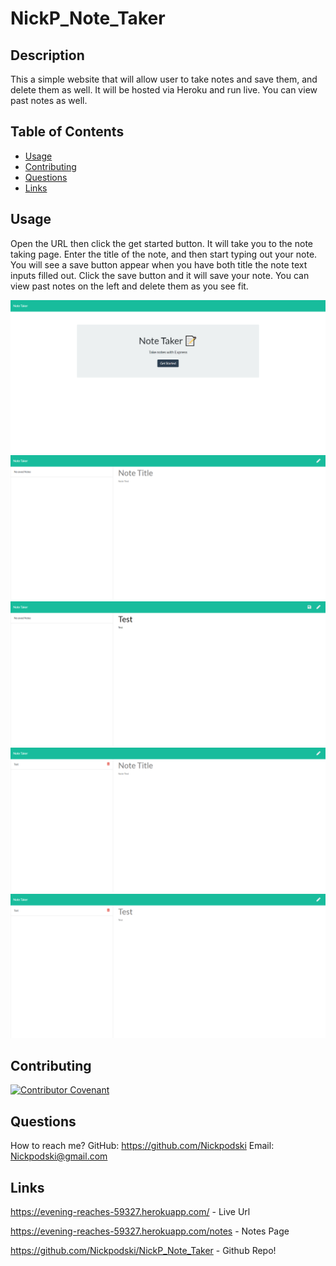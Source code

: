 
# NickP_Note_Taker

## Description 

This a simple website that will allow user to take notes and save them, and delete them as well. It will be hosted via Heroku and run live. You can view past notes as well. 

## Table of Contents

  * [Usage](#usage)
  * [Contributing](#contributing)
  * [Questions](#questions)
  * [Links](#links)

## Usage

  Open the URL then click the get started button. It will take you to the note taking page. Enter the title of the note, and then start typing out your note. You will see a save button appear when you have both title the note text inputs filled out. Click the save button and it will save your note. You can view past notes on the left and delete them as you see fit.

  ![index](public/assets/images/index.png)
  ![Empty](public/assets/images/empty_notes.png)
  ![save_note](public/assets/images/save_note.png)
  ![Saved_note](public/assets/images/Saved_Note.png)
  ![View_note](public/assets/images/view_note.png)

## Contributing

[![Contributor Covenant](https://img.shields.io/badge/Contributor%20Covenant-2.0-4baaaa.svg)](code_of_conduct.md)

## Questions

  How to reach me?
  GitHub: https://github.com/Nickpodski
  Email: Nickpodski@gmail.com

## Links 

https://evening-reaches-59327.herokuapp.com/ - Live Url

https://evening-reaches-59327.herokuapp.com/notes - Notes Page

https://github.com/Nickpodski/NickP_Note_Taker - Github Repo!
